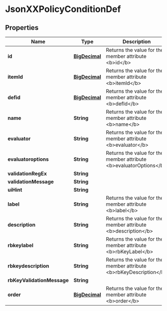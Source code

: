 
# JsonXXPolicyConditionDef

## Properties
Name | Type | Description | Notes
------------ | ------------- | ------------- | -------------
**id** | [**BigDecimal**](BigDecimal.md) | Returns the value for the member attribute &lt;b&gt;id&lt;/b&gt; |  [optional]
**itemId** | [**BigDecimal**](BigDecimal.md) | Returns the value for the member attribute &lt;b&gt;itemId&lt;/b&gt; |  [optional]
**defid** | [**BigDecimal**](BigDecimal.md) | Returns the value for the member attribute &lt;b&gt;defId&lt;/b&gt; |  [optional]
**name** | **String** | Returns the value for the member attribute &lt;b&gt;name&lt;/b&gt; |  [optional]
**evaluator** | **String** | Returns the value for the member attribute &lt;b&gt;evaluator&lt;/b&gt; |  [optional]
**evaluatoroptions** | **String** | Returns the value for the member attribute &lt;b&gt;evaluatorOptions&lt;/b&gt; |  [optional]
**validationRegEx** | **String** |  |  [optional]
**validationMessage** | **String** |  |  [optional]
**uiHint** | **String** |  |  [optional]
**label** | **String** | Returns the value for the member attribute &lt;b&gt;label&lt;/b&gt; |  [optional]
**description** | **String** | Returns the value for the member attribute &lt;b&gt;description&lt;/b&gt; |  [optional]
**rbkeylabel** | **String** | Returns the value for the member attribute &lt;b&gt;rbKeyLabel&lt;/b&gt; |  [optional]
**rbkeydescription** | **String** | Returns the value for the member attribute &lt;b&gt;rbKeyDescription&lt;/b&gt; |  [optional]
**rbKeyValidationMessage** | **String** |  |  [optional]
**order** | [**BigDecimal**](BigDecimal.md) | Returns the value for the member attribute &lt;b&gt;order&lt;/b&gt; |  [optional]



